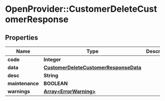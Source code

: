 # OpenProvider::CustomerDeleteCustomerResponse

## Properties
Name | Type | Description | Notes
------------ | ------------- | ------------- | -------------
**code** | **Integer** |  | [optional] 
**data** | [**CustomerDeleteCustomerResponseData**](CustomerDeleteCustomerResponseData.md) |  | [optional] 
**desc** | **String** |  | [optional] 
**maintenance** | **BOOLEAN** |  | [optional] 
**warnings** | [**Array&lt;ErrorWarning&gt;**](ErrorWarning.md) |  | [optional] 

